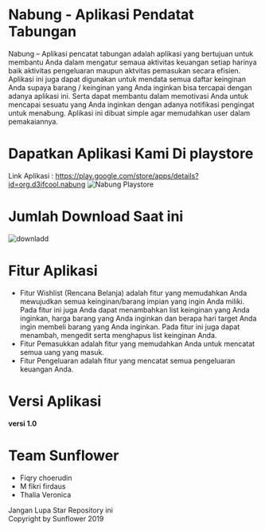 # Nabung - Aplikasi Pendatat Tabungan
Nabung – Aplikasi pencatat tabungan adalah aplikasi yang bertujuan untuk membantu Anda dalam mengatur semaua aktivitas keuangan setiap harinya baik aktivitas pengeluaran maupun aktvitas pemasukan secara efisien. Aplikasi ini juga dapat digunakan untuk mendata semua daftar keinginan Anda supaya barang / keinginan yang Anda inginkan bisa tercapai dengan adanya aplikasi ini. Serta dapat membantu dalam memotivasi Anda untuk mencapai sesuatu yang Anda inginkan dengan adanya notifikasi pengingat untuk menabung. Aplikasi ini dibuat simple agar memudahkan user dalam pemakaiannya.

# Dapatkan Aplikasi Kami Di playstore
Link Aplikasi : https://play.google.com/store/apps/details?id=org.d3ifcool.nabung
![Nabung Playstore](https://user-images.githubusercontent.com/25787603/71867502-fbc4d100-313c-11ea-80aa-0ecf9bfed940.jpg)

# Jumlah Download Saat ini
 ![downladd](https://user-images.githubusercontent.com/25787603/71867662-a6d58a80-313d-11ea-8b4f-b7d552f2b4b5.jpg)


# Fitur Aplikasi
- Fitur Wishlist (Rencana Belanja) adalah fitur yang memudahkan Anda mewujudkan semua keinginan/barang impian yang ingin Anda miliki. Pada fitur ini juga Anda dapat menambahkan list keinginan yang Anda inginkan, harga barang yang Anda inginkan dan berapa hari target Anda ingin membeli barang yang Anda inginkan. Pada fitur ini juga dapat menambah, mengedit serta menghapus list keinginan Anda.
- Fitur Pemasukkan adalah fitur yang memudahkan Anda untuk mencatat semua uang yang masuk.
- Fitur Pengeluaran adalah fitur yang mencatat semua pengeluaran keuangan Anda.

# Versi Aplikasi
  <b> versi 1.0 </b>

# Team Sunflower
- Fiqry choerudin
- M fikri firdaus 
- Thalia Veronica

Jangan Lupa Star Repository ini <br>
Copyright by Sunflower 2019



